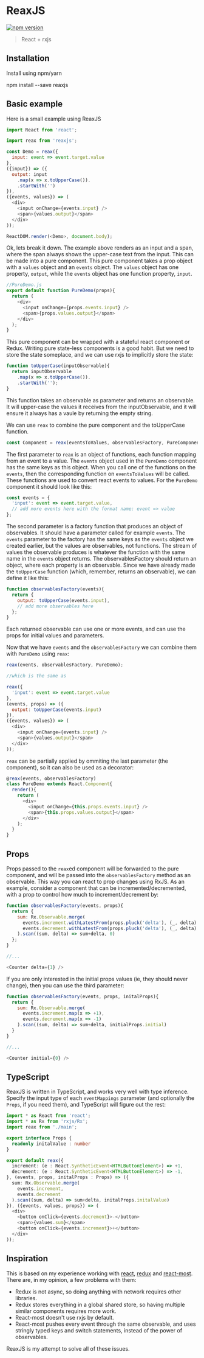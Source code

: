 # ReaxJS

[![npm version](https://img.shields.io/npm/v/reaxjs.svg?style=flat-square)](https://www.npmjs.com/package/reaxjs)

> React + rxjs

## Installation

Install using npm/yarn

   npm install --save reaxjs

## Basic example

Here is a small example using ReaxJS

```js
import React from 'react';

import reax from 'reaxjs';

const Demo = reax({
  input: event => event.target.value
},
({input}) => ({
  output: input
    .map(x => x.toUpperCase()).
    .startWith('')
}),
({events, values}) => (
  <div>
    <input onChange={events.input} />
    <span>{values.output}</span>
  </div>
));

ReactDOM.render(<Demo>, document.body);
```

Ok, lets break it down. The example above renders as an input and a span, where the span always shows the upper-case text from the input. This can be made into a pure component. This pure component takes a prop object with a `values` object and an `events` object. The `values` object has one property, `output`, while the `events` object has one function property, `input`.

```js
//PureDemo.js
export default function PureDemo(props){
  return (
    <div>
      <input onChange={props.events.input} />
      <span>{props.values.output}</span>
    </div>
  );
}
```

This pure component can be wrapped with a stateful react component or Redux. Writing pure state-less components is a good habit. But we need to store the state someplace, and we can use rxjs to implicitly store the state:

```js
function toUpperCase(inputObservable){
  return inputObservable
    .map(x => x.toUpperCase()).
    .startWith('');
}
```

This function takes an observable as parameter and returns an observable. It will upper-case the values it receives from the inputObservable, and it will ensure it always has a vaule by returning the empty string.

We can use `reax` to combine the pure component and the toUpperCase function.

```js
const Component = reax(eventsToValues, observablesFactory, PureComponent);
```

The first parameter to `reax` is an object of functions, each function mapping from an event to a value. The `events` object used in the `PureDemo` component has the same keys as this object. When you call one of the functions on the `events`, then the corresponding function on `eventsToValues` will be called. These functions are used to convert react events to values. For the `PureDemo` component it should look like this:

```js
const events = {
  'input': event => event.target.value,
  // add more events here with the format name: event => value
};
```

The second parameter is a factory function that produces an object of observables. It should have a parameter called for example `events`. The `events` parameter to the factory has the same keys as the `events` object we created earlier, but the values are observables, not functions. The stream of values the observable produces is whatever the function with the same name in the `events` object returns. The observablesFactory should return an object, where each property is an observable. Since we have already made the `toUpperCase` function (which, remember, returns an observable), we can define it like this:

```js
function observablesFactory(events){
  return {
    output: toUpperCase(events.input),
    // add more observables here
  };
}
```

Each returned observable can use one or more events, and can use the props for initial values and parameters.

Now that we have `events` and the `observablesFactory` we can combine them with `PureDemo` using `reax`:

```js
reax(events, observablesFactory, PureDemo);

//which is the same as

reax({
  'input': event => event.target.value
},
(events, props) => ({
  output: toUpperCase(events.input)
}),
({events, values}) => (
  <div>
    <input onChange={events.input} />
    <span>{values.output}</span>
  </div>
));
```

`reax` can be partially applied by ommiting the last parameter (the component), so it can also be used as a decorator:

```js
@reax(events, observablesFactory)
class PureDemo extends React.Component{
  render(){
    return (
      <div>
        <input onChange={this.props.events.input} />
        <span>{this.props.values.output}</span>
      </div>
    );
  }
}
```

## Props

Props passed to the `reax`ed component will be forwarded to the pure component, and will be passed into the `observablesFactory` method as an observable. This way you can react to prop changes using RxJS. As an example, consider a component that can be incremented/decremented, with a prop to control how much to increment/decrement by:

```js
function observablesFactory(events, props){
  return {
    sum: Rx.Observable.merge(
      events.increment.withLatestFrom(props.pluck('delta'), (_, delta) => +delta),
      events.decrement.withLatestFrom(props.pluck('delta'), (_, delta) => -delta)
    ).scan((sum, delta) => sum+delta, 0)
  };
}

//...

<Counter delta={1} />
```

 If you are only interested in the initial props values (ie, they should never change), then you can use the third parameter:

```js
function observablesFactory(events, props, initalProps){
  return {
    sum: Rx.Observable.merge(
      events.increment.map(x => +1),
      events.decrement.map(x => -1)
    ).scan((sum, delta) => sum+delta, initialProps.initial)
  }
}

//...

<Counter initial={0} />
```

## TypeScript

ReaxJS is written in TypeScript, and works very well with type inference. Specify the input type of each `eventMappings` parameter (and optionally the `Props`, if you need them), and TypeScript will figure out the rest:

```typescript
import * as React from 'react';
import * as Rx from 'rxjs/Rx';
import reax from './main';

export interface Props {
  readonly initalValue : number
}

export default reax({
  increment: (e : React.SyntheticEvent<HTMLButtonElement>) => +1,
  decrement: (e : React.SyntheticEvent<HTMLButtonElement>) => -1,
}, (events, props, initalProps : Props) => ({
  sum: Rx.Observable.merge(
    events.increment,
    events.decrement
  ).scan((sum, delta) => sum+delta, initalProps.initalValue)
}), ({events, values, props}) => (
  <div>
    <button onClick={events.decrement}>-</button>
    <span>{values.sum}</span>
    <button onClick={events.increment}>+</button>
  </div>
));
```

## Inspiration

This is based on my experience working with [react](https://facebook.github.io/react), [redux](https://github.com/reactjs/redux) and [react-most](https://github.com/jcouyang/react-most). There are, in my opinion, a few problems with them:

* Redux is not async, so doing anything with network requires other libraries.
* Redux stores everything in a global shared store, so having multiple similar components requires more work.
* React-most doesn't use rxjs by default.
* React-most pushes every event through the same observable, and uses stringly typed keys and switch statements, instead of the power of observables.

ReaxJS is my attempt to solve all of these issues.
